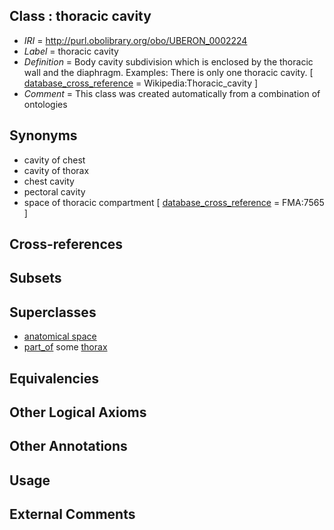 
## Class : thoracic cavity

 * *IRI* = http://purl.obolibrary.org/obo/UBERON_0002224
 * *Label* = thoracic cavity
 * *Definition* = Body cavity subdivision which is enclosed by the thoracic wall and the diaphragm. Examples: There is only one thoracic cavity. [ [database_cross_reference](../../ef/oboInOwl#hasDbXref.md) = Wikipedia:Thoracic_cavity ]
 * *Comment* = This class was created automatically from a combination of ontologies

## Synonyms

 * cavity of chest
 * cavity of thorax
 * chest cavity
 * pectoral cavity
 * space of thoracic compartment [ [database_cross_reference](../../ef/oboInOwl#hasDbXref.md) = FMA:7565 ]

## Cross-references


## Subsets


## Superclasses

 * [anatomical space](../../UBERON/64/UBERON_0000464.md)
 * [part_of](../../BFO/50/BFO_0000050.md) some [thorax](../../UBERON/15/UBERON_0000915.md)

## Equivalencies


## Other Logical Axioms


## Other Annotations


## Usage


## External Comments

